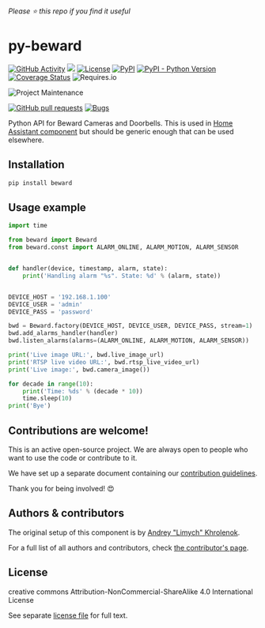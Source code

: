 *Please :star: this repo if you find it useful*

# py-beward

[![GitHub Activity](https://img.shields.io/github/commit-activity/y/Limych/py-beward.svg?style=popout)](https://github.com/Limych/py-beward/commits/master)
[![](https://img.shields.io/github/last-commit/Limych/py-beward.svg?style=popout)](https://github.com/Limych/py-beward/commits/master)
[![License](https://img.shields.io/pypi/l/beward?style=popout)](LICENSE.md)
[![PyPI](https://img.shields.io/pypi/v/beward?style=popout)](https://pypi.org/project/beward/)
[![PyPI - Python Version](https://img.shields.io/pypi/pyversions/beward?style=popout)](https://pypi.org/project/beward/)
[![Coverage Status](https://img.shields.io/coveralls/github/Limych/py-beward?style=popout)](https://coveralls.io/github/Limych/py-beward)
![Requires.io](https://img.shields.io/requires/github/Limych/py-beward)

![Project Maintenance](https://img.shields.io/badge/maintainer-Andrey%20Khrolenok%20%40Limych-blue.svg?style=popout)

[![GitHub pull requests](https://img.shields.io/github/issues-pr/Limych/py-beward?style=popout)](https://github.com/Limych/py-beward/pulls)
[![Bugs](https://img.shields.io/github/issues/Limych/py-beward/bug.svg?colorB=red&label=bugs&style=popout)](https://github.com/Limych/py-beward/issues?q=is%3Aopen+is%3Aissue+label%3ABug)

Python API for Beward Cameras and Doorbells. This is used in [Home Assistant component](https://github.com/Limych/ha-beward/) but should be generic enough that can be used elsewhere.

## Installation

```bash
pip install beward
```

## Usage example

```python
import time

from beward import Beward
from beward.const import ALARM_ONLINE, ALARM_MOTION, ALARM_SENSOR


def handler(device, timestamp, alarm, state):
    print('Handling alarm "%s". State: %d' % (alarm, state))


DEVICE_HOST = '192.168.1.100'
DEVICE_USER = 'admin'
DEVICE_PASS = 'password'

bwd = Beward.factory(DEVICE_HOST, DEVICE_USER, DEVICE_PASS, stream=1)
bwd.add_alarms_handler(handler)
bwd.listen_alarms(alarms=(ALARM_ONLINE, ALARM_MOTION, ALARM_SENSOR))

print('Live image URL:', bwd.live_image_url)
print('RTSP live video URL:', bwd.rtsp_live_video_url)
print('Live image:', bwd.camera_image())

for decade in range(10):
    print('Time: %ds' % (decade * 10))
    time.sleep(10)
print('Bye')
```

## Contributions are welcome!

This is an active open-source project. We are always open to people who want to
use the code or contribute to it.

We have set up a separate document containing our
[contribution guidelines](CONTRIBUTING.md).

Thank you for being involved! :heart_eyes:

## Authors & contributors

The original setup of this component is by [Andrey "Limych" Khrolenok][limych].

For a full list of all authors and contributors,
check [the contributor's page][contributors].

## License

creative commons Attribution-NonCommercial-ShareAlike 4.0 International License

See separate [license file](LICENSE.md) for full text.

[limych]: https://github.com/Limych
[contributors]: https://github.com/Limych/py-beward/graphs/contributors
